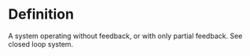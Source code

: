 # Definition

A system operating without feedback, or with only partial feedback. See
closed loop system.
